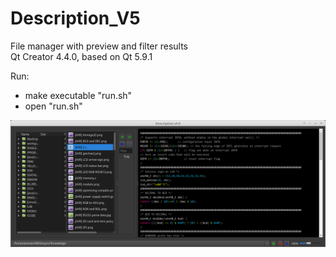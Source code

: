 # Description_V5
File manager with preview and filter results <br>
Qt Creator 4.4.0, based on Qt 5.9.1 

Run:
* make executable "run.sh"
* open "run.sh"

![alt text](https://github.com/anonimg3/Description_V5/blob/master/screen.png) 
